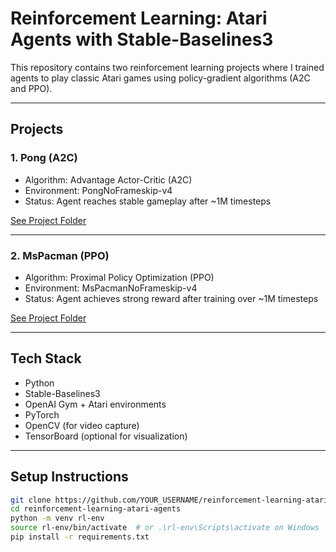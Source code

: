 # Reinforcement Learning: Atari Agents with Stable-Baselines3

This repository contains two reinforcement learning projects where I trained agents to play classic Atari games using policy-gradient algorithms (A2C and PPO).

---

## Projects

### 1. Pong (A2C)
- Algorithm: Advantage Actor-Critic (A2C)
- Environment: PongNoFrameskip-v4
- Status: Agent reaches stable gameplay after ~1M timesteps

 [See Project Folder](./pong_a2c)

---

### 2. MsPacman (PPO)
- Algorithm: Proximal Policy Optimization (PPO)
- Environment: MsPacmanNoFrameskip-v4
- Status: Agent achieves strong reward after training over ~1M timesteps

 [See Project Folder](./mspacman_ppo)

---

## Tech Stack
- Python
- Stable-Baselines3
- OpenAI Gym + Atari environments
- PyTorch
- OpenCV (for video capture)
- TensorBoard (optional for visualization)

---

## Setup Instructions

```bash
git clone https://github.com/YOUR_USERNAME/reinforcement-learning-atari-agents.git
cd reinforcement-learning-atari-agents
python -m venv rl-env
source rl-env/bin/activate  # or .\rl-env\Scripts\activate on Windows
pip install -r requirements.txt
